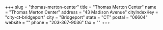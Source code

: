 +++
slug = "thomas-merton-center"
title = "Thomas Merton Center"
name = "Thomas Merton Center"
address = "43 Madison Avenue"
cityIndexKey = "city-ct-bridgeport"
city = "Bridgeport"
state = "CT"
postal = "06604"
website = ""
phone = "203-367-9036"
fax = ""
+++
